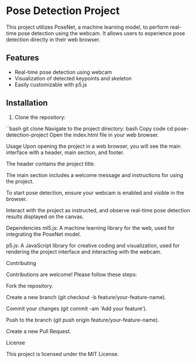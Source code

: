 # Pose Detection Project

This project utilizes PoseNet, a machine learning model, to perform real-time pose detection using the webcam. It allows users to experience pose detection directly in their web browser.

## Features

- Real-time pose detection using webcam
- Visualization of detected keypoints and skeleton
- Easily customizable with p5.js

## Installation

1. Clone the repository:

``bash
git clone <repository-url>
Navigate to the project directory:
bash
Copy code
cd pose-detection-project
Open the index.html file in your web browser.

Usage
Upon opening the project in a web browser, you will see the main interface with a header, main section, and footer.

The header contains the project title.

The main section includes a welcome message and instructions for using the project.

To start pose detection, ensure your webcam is enabled and visible in the browser.

Interact with the project as instructed, and observe real-time pose detection results displayed on the canvas.


Dependencies
ml5.js: A machine learning library for the web, used for integrating the PoseNet model.

p5.js: A JavaScript library for creative coding and visualization, used for rendering the project interface and interacting with the webcam.

Contributing

Contributions are welcome! Please follow these steps:

Fork the repository.

Create a new branch (git checkout -b feature/your-feature-name).

Commit your changes (git commit -am 'Add your feature').

Push to the branch (git push origin feature/your-feature-name).

Create a new Pull Request.


License

This project is licensed under the MIT License.
